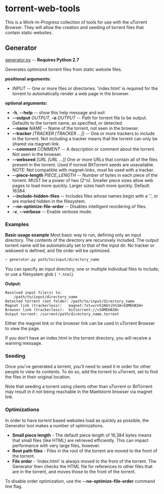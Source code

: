 # torrent-web-tools

This is a Work-In-Progress collection of tools for use with the uTorrent Browser. They will allow the creation and seeding of torrent files that contain static websites.


## Generator

[generator.py](generator.py) -- **Requires Python 2.7**

Generates optimized torrent files from static website files.

**positional arguments:**
  * *INPUT* -- One or more files or directories. 'index.html' is required for the torrent to automatically render a web page in the browser.

**optional arguments:**
  * __-h__, __--help__ -- show this help message and exit
  * __--output__ *OUTPUT*, __-o__ *OUTPUT* -- Path for torrent file to be output. Defaults to the torrent name, as specified, or detected.
  * __--name__ *NAME* -- Name of the torrent, not seen in the browser.
  * __--tracker__ *[TRACKER [TRACKER ...]]* -- One or more trackers to include in the torrent. Not including a tracker means that the torrent can only be shared via magnet-link.
  * __--comment__ *COMMENT* -- A description or comment about the torrent. Not seen in the browser.
  * __--webseed__ *[URL [URL ...]]* One or more URLs that contain all of the files present in the torrent. Used if normal BitTorrent seeds are unavailable. NOTE: Not compatible with magnet-links, must be used with a tracker.
  * __--piece-length__ *PIECE_LENGTH* -- Number of bytes in each piece of the torrent. MUST be a power of two (2^n). Smaller piece sizes allow web pages to load more quickly. Larger sizes hash more quickly. Default: 16384
  * __--include-hidden-files__ -- Includes files whose names begin with a '.', or are marked hidden in the filesystem.
  * __--no-optimize-file-order__ -- Disables intelligent reordering of files.
  * __-v__, __--verbose__ -- Enable verbose mode.


### Examples

__Basic usage example__
Most basic way to run, defining only an input directory. The contents of the directory are recursively included. The output torrent name will be automatically set to that of the input dir. No tracker or webseed is defined, and file order will be optimized.

```bash
> generator.py path/to/input/directory_name
```

You can specify an input directory, one or multiple individual files to include, or use a filesystem glob \(``` *.html```\).

__Output:__

```
Resolved input file(s) to:
	/path/to/input/directory_name
Detected torrent root folder: /path/to/input/directory_name
Magnet link (trackerless):   magnet:?xt=urn%3Abtih%3A<SOMEHASH>
Browser link (trackerless):  bittorrent://<SOMEHASH>
Output torrent: /current/path/directory_name.torrent
```

Either the magnet link or the browser link can be used in uTorrent Browser to view the page.

If you don't have an index.html in the torrent directory, you will receive a warning message.


### Seeding

Once you've generated a torrent, you'll need to seed it in order for other people to view its contents. To do so, add the torrent to uTorrent, set to find the files in their original location.

Note that seeding a torrent using clients other than uTorrent or BitTorrent may result in it not being reachable in the Maelstorm browser via magnet link.


### Optimizations

In order to have torrent based websites load as quickly as possible, the Generator tool makes a number of optimizations.
* __Small piece length__ - The default piece length of 16,384 bytes means that small files (like HTML) are retrieved efficiently. This can impact performance with very large files, however.
* __Root path files__ - Files in the root of the torrent are moved to the front of the torrent.
* __File order__ - 'index.html' is always moved to the front of the torrent. The Generator then checks the HTML file for references to other files that are in the torrent, and moves those to the front of the torrent.

To disable order optimization, use the __--no-optimize-file-order__ command line flag.

